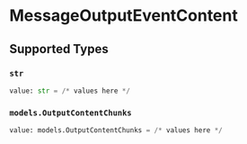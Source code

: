 # MessageOutputEventContent


## Supported Types

### `str`

```python
value: str = /* values here */
```

### `models.OutputContentChunks`

```python
value: models.OutputContentChunks = /* values here */
```

